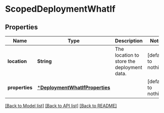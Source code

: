 # ScopedDeploymentWhatIf


## Properties
Name | Type | Description | Notes
------------ | ------------- | ------------- | -------------
**location** | **String** | The location to store the deployment data. | [default to nothing]
**properties** | [***DeploymentWhatIfProperties**](DeploymentWhatIfProperties.md) |  | [default to nothing]


[[Back to Model list]](../README.md#models) [[Back to API list]](../README.md#api-endpoints) [[Back to README]](../README.md)


